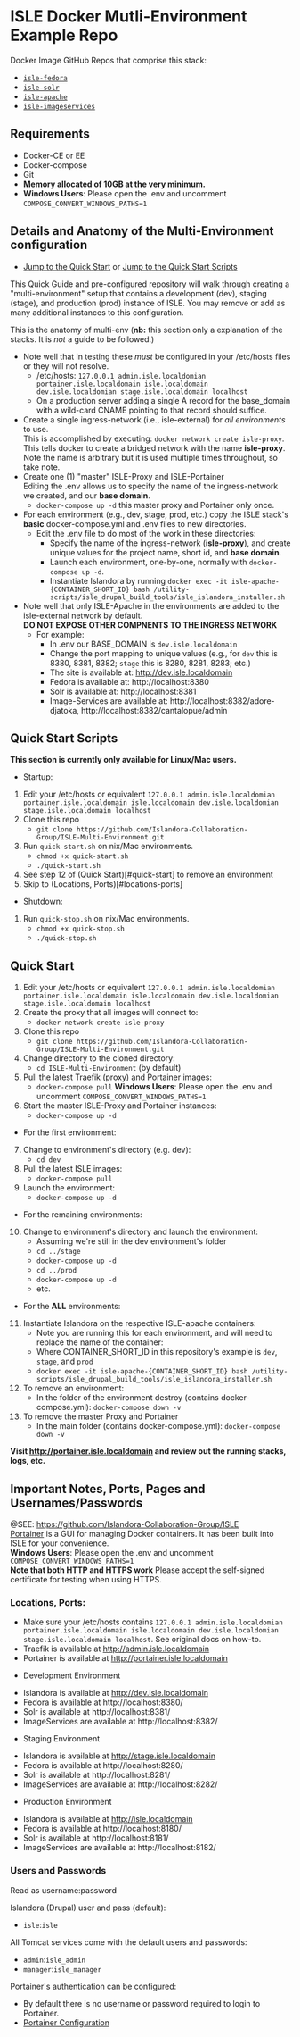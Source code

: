 # ISLE Docker Mutli-Environment Example Repo

Docker Image GitHub Repos that comprise this stack: 
 - [`isle-fedora`](https://github.com/Islandora-Collaboration-Group/isle-fedora/)
 - [`isle-solr`](https://github.com/Islandora-Collaboration-Group/isle-solr/)
 - [`isle-apache`](https://github.com/Islandora-Collaboration-Group/isle-apache/)
 - [`isle-imageservices`](https://github.com/Islandora-Collaboration-Group/isle-imageservices/)

## Requirements  
* Docker-CE or EE
* Docker-compose
* Git
* **Memory allocated of 10GB at the very minimum.**
* **Windows Users**: Please open the .env and uncomment `COMPOSE_CONVERT_WINDOWS_PATHS=1`

## Details and Anatomy of the Multi-Environment configuration
* [Jump to the Quick Start](#quick-start) or [Jump to the Quick Start Scripts](#quick-start-scripts)

This Quick Guide and pre-configured repository will walk through creating a "multi-environment" setup that contains a development (dev), staging (stage), and production (prod) instance of ISLE.
You may remove or add as many additional instances to this configuration.  

This is the anatomy of multi-env (**nb:** this section only a explanation of the stacks. It is _not_ a guide to be followed.)
- Note well that in testing these _must_ be configured in your /etc/hosts files or they will not resolve.
  - /etc/hosts: `127.0.0.1 admin.isle.localdomian portainer.isle.localdomain isle.localdomain dev.isle.localdomian stage.isle.localdomain localhost`
  - On a production server adding a single A record for the base_domain with a wild-card CNAME pointing to that record should suffice.
- Create a single ingress-network (i.e., isle-external) for _all environments_ to use.  
  This is accomplished by executing: `docker network create isle-proxy`.  
  This tells docker to create a bridged network with the name **isle-proxy**. Note the name is arbitrary but it is used multiple times throughout, so take note.
- Create one (1) "master" ISLE-Proxy and ISLE-Portainer  
  Editing the .env allows us to specify the name of the ingress-network we created, and our **base domain**.
  - `docker-compose up -d` this master proxy and Portainer only once.
- For each environment (e.g., dev, stage, prod, etc.) copy the ISLE stack's **basic** docker-compose.yml and .env files to new directories.
  - Edit the .env file to do most of the work in these directories:
    - Specify the name of the ingress-network (**isle-proxy**), and create unique values for the project name, short id, and **base domain**.
    - Launch each environment, one-by-one, normally with `docker-compose up -d`.
    - Instantiate Islandora by running  `docker exec -it isle-apache-{CONTAINER_SHORT_ID} bash /utility-scripts/isle_drupal_build_tools/isle_islandora_installer.sh`
- Note well that only ISLE-Apache in the environments are added to the isle-external network by default.  
  **DO NOT EXPOSE OTHER COMPNENTS TO THE INGRESS NETWORK**
  - For example:
    - In .env our BASE_DOMAIN is `dev.isle.localdomain`
    - Change the port mapping to unique values (e.g., for `dev` this is 8380, 8381, 8382; `stage` this is 8280, 8281, 8283; etc.)
    - The site is available at: http://dev.isle.localdomain
    - Fedora is available at: http://localhost:8380
    - Solr is available at: http://localhost:8381
    - Image-Services are available at: http://localhost:8382/adore-djatoka, http://localhost:8382/cantalopue/admin

## Quick Start Scripts
**This section is currently only available for Linux/Mac users.**
- Startup:
1. Edit your /etc/hosts or equivalent
`127.0.0.1 admin.isle.localdomian portainer.isle.localdomain isle.localdomain dev.isle.localdomian stage.isle.localdomain localhost`
2. Clone this repo 
    - `git clone https://github.com/Islandora-Collaboration-Group/ISLE-Multi-Environment.git` 
3. Run `quick-start.sh` on nix/Mac environments.
    - `chmod +x quick-start.sh`
    - `./quick-start.sh`
4. See step 12 of (Quick Start)[#quick-start] to remove an environment
5. Skip to (Locations, Ports)[#locations-ports]

- Shutdown:
1. Run `quick-stop.sh` on nix/Mac environments.
    - `chmod +x quick-stop.sh`
    - `./quick-stop.sh`

## Quick Start
1. Edit your /etc/hosts or equivalent
`127.0.0.1 admin.isle.localdomian portainer.isle.localdomain isle.localdomain dev.isle.localdomian stage.isle.localdomain localhost`
2. Create the proxy that all images will connect to: 
    - `docker network create isle-proxy`
3. Clone this repo 
    - `git clone https://github.com/Islandora-Collaboration-Group/ISLE-Multi-Environment.git` 
4. Change directory to the cloned directory:
    - `cd ISLE-Multi-Environment` (by default)
5. Pull the latest Traefik (proxy) and Portainer images:
    - `docker-compose pull`
**Windows Users**: Please open the .env and uncomment `COMPOSE_CONVERT_WINDOWS_PATHS=1`  
6. Start the master ISLE-Proxy and Portainer instances:
    - `docker-compose up -d`  
* For the first environment:
7. Change to environment's directory (e.g. dev):
    - `cd dev`
8. Pull the latest ISLE images:
    - `docker-compose pull`
9. Launch the environment:
    - `docker-compose up -d`  
* For the remaining environments:
10. Change to environment's directory and launch the environment:
    * Assuming we're still in the dev environment's folder 
    - `cd ../stage`
    - `docker-compose up -d`
    - `cd ../prod`
    - `docker-compose up -d`
    - etc.  
* For the **ALL** environments:
11. Instantiate Islandora on the respective ISLE-apache containers:
    - Note you are running this for each environment, and will need to replace the name of the container:
    - Where CONTAINER_SHORT_ID in this repository's example is `dev`, `stage`, and `prod`
    - `docker exec -it isle-apache-{CONTAINER_SHORT_ID} bash /utility-scripts/isle_drupal_build_tools/isle_islandora_installer.sh`
12. To remove an environment:
    - In the folder of the environment destroy (contains docker-compose.yml): `docker-compose down -v`
13. To remove the master Proxy and Portainer
    - In the main folder (contains docker-compose.yml): `docker-compose down -v`


**Visit http://portainer.isle.localdomain and review out the running stacks, logs, etc.**

## Important Notes, Ports, Pages and Usernames/Passwords
@SEE: https://github.com/Islandora-Collaboration-Group/ISLE  
[Portainer](https://portainer.io/) is a GUI for managing Docker containers. It has been built into ISLE for your convenience.  
**Windows Users**: Please open the .env and uncomment `COMPOSE_CONVERT_WINDOWS_PATHS=1`  
**Note that both HTTP and HTTPS work** Please accept the self-signed certificate for testing when using HTTPS.

### Locations, Ports:
* Make sure your /etc/hosts contains `127.0.0.1 admin.isle.localdomian portainer.isle.localdomain isle.localdomain dev.isle.localdomian stage.isle.localdomain localhost`. See original docs on how-to.
* Traefik is available at http://admin.isle.localdomain
* Portainer is available at http://portainer.isle.localdomain
- Development Environment
* Islandora is available at http://dev.isle.localdomain
* Fedora is available at http://localhost:8380/
* Solr is available at http://localhost:8381/
* ImageServices are available at http://localhost:8382/
- Staging Environment
* Islandora is available at http://stage.isle.localdomain
* Fedora is available at http://localhost:8280/
* Solr is available at http://localhost:8281/
* ImageServices are available at http://localhost:8282/
- Production Environment
* Islandora is available at http://isle.localdomain
* Fedora is available at http://localhost:8180/
* Solr is available at http://localhost:8181/
* ImageServices are available at http://localhost:8182/

### Users and Passwords
Read as username:password

Islandora (Drupal) user and pass (default):
 * `isle`:`isle`

All Tomcat services come with the default users and passwords:
* `admin`:`isle_admin`
* `manager`:`isle_manager`

Portainer's authentication can be configured: 
* By default there is no username or password required to login to Portainer.
* [Portainer Configuration](https://portainer.readthedocs.io/en/stable/configuration.html)
